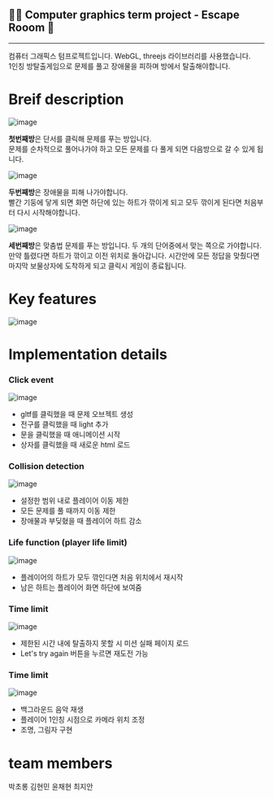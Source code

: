 ## 🏃‍♀️ Computer graphics term project - Escape Rooom 🏃‍ 
***
컴퓨터 그래픽스 텀프로젝트입니다. WebGL, threejs 라이브러리를 사용했습니다.    
1인칭 방탈출게임으로 문제를 풀고 장애물을 피하며 방에서 탈출해야합니다.

# Breif description
![image](https://user-images.githubusercontent.com/80766477/141669140-ba57e068-6d31-4790-b54a-19150fcd3918.png)

**첫번째방**은 단서를 클릭해 문제를 푸는 방입니다.  
문제를 순차적으로 풀어나가야 하고 모든 문제를 다 풀게 되면 다음방으로 갈 수 있게 됩니다.

![image](https://user-images.githubusercontent.com/80766477/141669207-8b6eaa94-cb4a-4c0e-bb2e-364b9755d9ef.png)

**두번째방**은 장애물을 피해 나가야합니다.  
빨간 기둥에 닿게 되면 화면 하단에 있는 하트가 깎이게 되고 모두 깎이게 된다면 처음부터 다시 시작해야합니다.


![image](https://user-images.githubusercontent.com/80766477/141669414-8634bac7-b3b0-4ebf-987d-f91113e9f90e.png)

**세번째방**은 맞춤법 문제를 푸는 방입니다.
두 개의 단어중에서 맞는 쪽으로 가야합니다. 만약 틀렸다면 하트가 깎이고 이전 위치로 돌아갑니다.
시간안에 모든 정답을 맞췄다면 마지막 보물상자에 도착하게 되고 클릭시 게임이 종료됩니다.

# Key features
![image](https://user-images.githubusercontent.com/80766477/141669631-ec53b092-256e-40b5-925e-5efbac8258f3.png)


# Implementation details
### Click event
![image](https://user-images.githubusercontent.com/80766477/141670211-92b08795-2083-4164-8b6e-ef9f34dd8155.png)
- gltf를 클릭했을 때 문제 오브젝트 생성
- 전구를 클릭했을 때 light 추가
- 문을 클릭했을 때 애니메이션 시작
- 상자를 클릭했을 때 새로운 html 로드

### Collision detection
![image](https://user-images.githubusercontent.com/80766477/141669970-815979a6-c8b9-49a1-81da-7825b846a7f1.png)
- 설정한 범위 내로 플레이어 이동 제한
- 모든 문제를 풀 때까지 이동 제한
- 장애물과 부딪혔을 때 플레이어 하트 감소

### Life function (player life limit)
![image](https://user-images.githubusercontent.com/80766477/141670029-5b05d6ba-7c5c-4ed4-b057-3944e7910ed1.png)
- 플레이어의 하트가 모두 깎인다면 처음 위치에서 재시작
- 남은 하트는 플레이어 화면 하단에 보여줌

### Time limit
![image](https://user-images.githubusercontent.com/80766477/141670078-1cb3d5cc-05ea-4c2b-a6cf-d00883b42b0d.png)
- 제한된 시간 내에 탈출하지 못할 시 미션 실패 페이지 로드
- Let's try again 버튼을 누르면 재도전 가능

### Time limit
![image](https://user-images.githubusercontent.com/80766477/141670126-25a3ec3e-bfd5-4304-bf03-06ead58b8fcd.png)
- 백그라운드 음악 재생
- 플레이어 1인칭 시점으로 카메라 위치 조정
- 조명, 그림자 구현 

# team members
박초롱
김현민
윤채현 
최지안 
